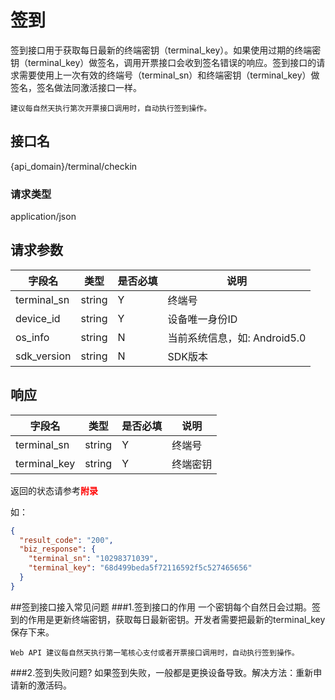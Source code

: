 # 签到
签到接口用于获取每日最新的终端密钥（terminal_key）。如果使用过期的终端密钥（terminal_key）做签名，调用开票接口会收到签名错误的响应。签到接口的请求需要使用上一次有效的终端号（terminal_sn）和终端密钥（terminal_key）做签名，签名做法同激活接口一样。
	
	建议每自然天执行第次开票接口调用时，自动执行签到操作。


## 接口名
{api_domain}/terminal/checkin
### 请求类型
application/json
## 请求参数
字段名 | 类型 | 是否必填 | 说明
------ | ----- | -----| -----
terminal_sn | string | Y | 终端号
device_id | string | Y | 设备唯一身份ID
os_info | string | N | 当前系统信息，如: Android5.0
sdk_version | string | N | SDK版本

## 响应
字段名 | 类型 | 是否必填 | 说明
------ | ----- | -----| -----
terminal_sn | string | Y | 终端号
terminal_key | string | Y | 终端密钥

返回的状态请参考<font color="red">**附录**</font>

如：

```json
{
  "result_code": "200",
  "biz_response": {
    "terminal_sn": "10298371039",
    "terminal_key": "68d499beda5f72116592f5c527465656"
  }
}
```

##签到接口接入常见问题
###1.签到接口的作用
一个密钥每个自然日会过期。签到的作用是更新终端密钥，获取每日最新密钥。开发者需要把最新的terminal_key保存下来。

	Web API 建议每自然天执行第一笔核心支付或者开票接口调用时，自动执行签到操作。
	
###2.签到失败问题?
 如果签到失败，一般都是更换设备导致。解决方法：重新申请新的激活码。